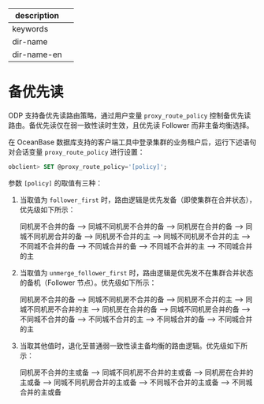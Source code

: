 |description||
|---|---|
|keywords||
|dir-name||
|dir-name-en||

# 备优先读

ODP 支持备优先读路由策略，通过用户变量 `proxy_route_policy` 控制备优先读路由。备优先读仅在弱一致性读时生效，且优先读 Follower 而非主备均衡选择。

在 OceanBase 数据库支持的客户端工具中登录集群的业务租户后，运行下述语句对会话变量 `proxy_route_policy` 进行设置：

```sql
obclient> SET @proxy_route_policy='[policy]';
```

参数 `[policy]` 的取值有三种：

1. 当取值为 `follower_first` 时，路由逻辑是优先发备（即使集群在合并状态），优先级如下所示：

   同机房不合并的备 --\> 同城不同机房不合并的备 --\> 同机房在合并的备 --\> 同城不同机房合并的备 --\> 同机房不合并的主 --\> 同城不同机房不合并的主 --\> 不同城不合并的备 --\> 不同城合并的备 --\> 不同城不合并的主 --\> 不同城合并的主

2. 当取值为 `unmerge_follower_first` 时，路由逻辑是优先发不在集群合并状态的备机（Follower 节点）。优先级如下所示：

   同机房不合并的备 --\> 同城不同机房不合并的备 --\> 同机房不合并的主 --\> 同城不同机房不合并的主 --\> 同机房在合并的备 --\> 同城不同机房合并的备 --\> 不同城不合并的备 --\> 不同城不合并的主 --\> 不同城合并的备 --\> 不同城合并的主

3. 当取其他值时，退化至普通弱一致性读主备均衡的路由逻辑。优先级如下所示：

   同机房不合并的主或备 --\> 同城不同机房不合并的主或备 --\> 同机房在合并的主或备 --\> 同城不同机房合并的主或备 --\> 不同城不合并的主或备 --\> 不同城合并的主或备
